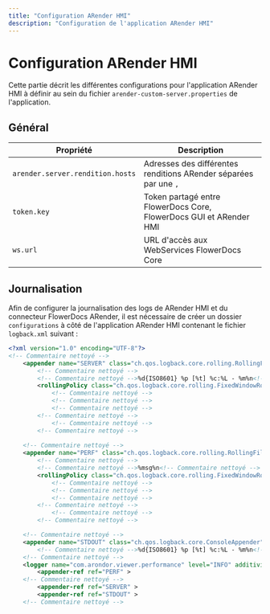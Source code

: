 ```yaml
---
title: "Configuration ARender HMI"
description: "Configuration de l'application ARender HMI"
---
```


# Configuration ARender HMI

Cette partie décrit les différentes configurations pour l'application ARender HMI à définir au sein du fichier `arender-custom-server.properties` de l'application.

## Général

| Propriété | Description |
|-----------|-------------|
| `arender.server.rendition.hosts` | Adresses des différentes renditions ARender séparées par une `,` |
| `token.key` | Token partagé entre FlowerDocs Core, FlowerDocs GUI et ARender HMI |
| `ws.url` | URL d'accès aux WebServices FlowerDocs Core |

## Journalisation

Afin de configurer la journalisation des logs de ARender HMI et du connecteur FlowerDocs ARender, il est nécessaire de créer un dossier `configurations` à côté de l'application ARender HMI contenant le fichier `logback.xml` suivant : 

```xml 
<?xml version="1.0" encoding="UTF-8"?>
<!-- Commentaire nettoyé -->
    <appender name="SERVER" class="ch.qos.logback.core.rolling.RollingFileAppender">
        <!-- Commentaire nettoyé -->
        <!-- Commentaire nettoyé -->%d{ISO8601} %p [%t] %c:%L - %m%n<!-- Commentaire nettoyé -->
        <rollingPolicy class="ch.qos.logback.core.rolling.FixedWindowRollingPolicy">
            <!-- Commentaire nettoyé -->
            <!-- Commentaire nettoyé -->
            <!-- Commentaire nettoyé -->
        <!-- Commentaire nettoyé -->
            <!-- Commentaire nettoyé -->
        <!-- Commentaire nettoyé -->
    
    <!-- Commentaire nettoyé -->
    <appender name="PERF" class="ch.qos.logback.core.rolling.RollingFileAppender">
        <!-- Commentaire nettoyé -->
        <!-- Commentaire nettoyé -->%msg%n<!-- Commentaire nettoyé -->
        <rollingPolicy class="ch.qos.logback.core.rolling.FixedWindowRollingPolicy">
            <!-- Commentaire nettoyé -->
            <!-- Commentaire nettoyé -->
            <!-- Commentaire nettoyé -->
        <!-- Commentaire nettoyé -->
            <!-- Commentaire nettoyé -->
        <!-- Commentaire nettoyé -->

    <!-- Commentaire nettoyé -->
    <appender name="STDOUT" class="ch.qos.logback.core.ConsoleAppender">
        <!-- Commentaire nettoyé -->%d{ISO8601} %p [%t] %c:%L - %m%n<!-- Commentaire nettoyé -->
    <!-- Commentaire nettoyé -->
    <logger name="com.arondor.viewer.performance" level="INFO" additivity="false">
        <appender-ref ref="PERF" >
    <!-- Commentaire nettoyé -->
        <appender-ref ref="SERVER" >
        <appender-ref ref="STDOUT" >
    <!-- Commentaire nettoyé -->
```